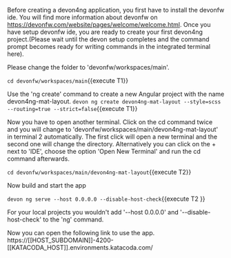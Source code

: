 Before creating a devon4ng application, you first have to install the devonfw ide. You will find more information about devonfw on https://devonfw.com/website/pages/welcome/welcome.html.
Once you have setup devonfw ide, you are ready to create your first devon4ng project.(Please wait until the devon setup completes and the command prompt becomes ready for writing commands in the integrated terminal here).


Please change the folder to &#39;devonfw/workspaces/main&#39;.

`cd devonfw/workspaces/main`{{execute T1}}


Use the 'ng create' command to create a new Angular project with the name devon4ng-mat-layout.
`devon ng create devon4ng-mat-layout --style=scss --routing=true --strict=false`{{execute T1}}




Now you have to open another terminal. Click on the cd command twice and you will change to &#39;devonfw/workspaces/main/devon4ng-mat-layout&#39; in terminal 2 automatically. The first click will open a new terminal and the second one will change the directory. Alternatively you can click on the + next to &#39;IDE&#39;, choose the option &#39;Open New Terminal&#39; and run the cd command afterwards. 


`cd devonfw/workspaces/main/devon4ng-mat-layout`{{execute T2}}


Now build and start the app
 

`devon ng serve --host 0.0.0.0 --disable-host-check`{{execute T2 }}

For your local projects you wouldn't add '--host 0.0.0.0' and '--disable-host-check' to the 'ng' command.


Now you can open the following link to use the app. 
https://[[HOST_SUBDOMAIN]]-4200-[[KATACODA_HOST]].environments.katacoda.com/
 

